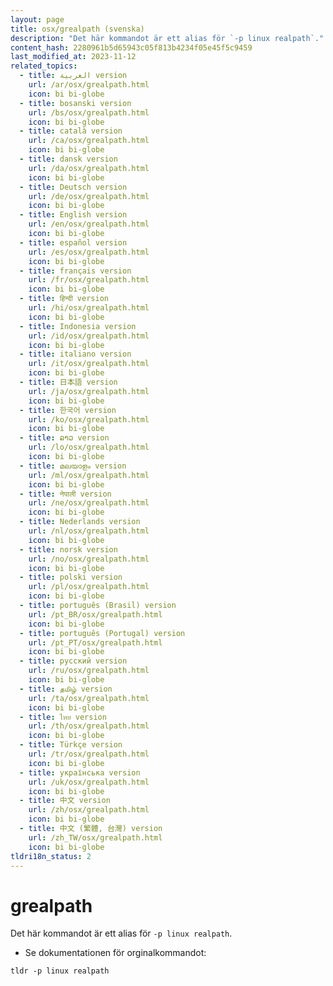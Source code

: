 ```yaml
---
layout: page
title: osx/grealpath (svenska)
description: "Det här kommandot är ett alias för `-p linux realpath`."
content_hash: 2280961b5d65943c05f813b4234f05e45f5c9459
last_modified_at: 2023-11-12
related_topics:
  - title: العربية version
    url: /ar/osx/grealpath.html
    icon: bi bi-globe
  - title: bosanski version
    url: /bs/osx/grealpath.html
    icon: bi bi-globe
  - title: català version
    url: /ca/osx/grealpath.html
    icon: bi bi-globe
  - title: dansk version
    url: /da/osx/grealpath.html
    icon: bi bi-globe
  - title: Deutsch version
    url: /de/osx/grealpath.html
    icon: bi bi-globe
  - title: English version
    url: /en/osx/grealpath.html
    icon: bi bi-globe
  - title: español version
    url: /es/osx/grealpath.html
    icon: bi bi-globe
  - title: français version
    url: /fr/osx/grealpath.html
    icon: bi bi-globe
  - title: हिन्दी version
    url: /hi/osx/grealpath.html
    icon: bi bi-globe
  - title: Indonesia version
    url: /id/osx/grealpath.html
    icon: bi bi-globe
  - title: italiano version
    url: /it/osx/grealpath.html
    icon: bi bi-globe
  - title: 日本語 version
    url: /ja/osx/grealpath.html
    icon: bi bi-globe
  - title: 한국어 version
    url: /ko/osx/grealpath.html
    icon: bi bi-globe
  - title: ລາວ version
    url: /lo/osx/grealpath.html
    icon: bi bi-globe
  - title: മലയാളം version
    url: /ml/osx/grealpath.html
    icon: bi bi-globe
  - title: नेपाली version
    url: /ne/osx/grealpath.html
    icon: bi bi-globe
  - title: Nederlands version
    url: /nl/osx/grealpath.html
    icon: bi bi-globe
  - title: norsk version
    url: /no/osx/grealpath.html
    icon: bi bi-globe
  - title: polski version
    url: /pl/osx/grealpath.html
    icon: bi bi-globe
  - title: português (Brasil) version
    url: /pt_BR/osx/grealpath.html
    icon: bi bi-globe
  - title: português (Portugal) version
    url: /pt_PT/osx/grealpath.html
    icon: bi bi-globe
  - title: русский version
    url: /ru/osx/grealpath.html
    icon: bi bi-globe
  - title: தமிழ் version
    url: /ta/osx/grealpath.html
    icon: bi bi-globe
  - title: ไทย version
    url: /th/osx/grealpath.html
    icon: bi bi-globe
  - title: Türkçe version
    url: /tr/osx/grealpath.html
    icon: bi bi-globe
  - title: українська version
    url: /uk/osx/grealpath.html
    icon: bi bi-globe
  - title: 中文 version
    url: /zh/osx/grealpath.html
    icon: bi bi-globe
  - title: 中文 (繁體, 台灣) version
    url: /zh_TW/osx/grealpath.html
    icon: bi bi-globe
tldri18n_status: 2
---
```

# grealpath

Det här kommandot är ett alias för `-p linux realpath`.

- Se dokumentationen för orginalkommandot:

`tldr -p linux realpath`
